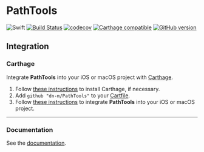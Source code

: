 # PathTools

![Swift](https://img.shields.io/badge/%20in-swift%203.1-orange.svg)
[![Build Status](https://travis-ci.org/dn-m/PathTools.svg?branch=master)](https://travis-ci.org/dn-m/PathTools) 
[![codecov](https://codecov.io/gh/dn-m/PathTools/branch/master/graph/badge.svg)](https://codecov.io/gh/dn-m/PathTools) 
[![Carthage compatible](https://img.shields.io/badge/Carthage-compatible-4BC51D.svg?style=flat)](https://github.com/Carthage/Carthage) 
[![GitHub version](https://badge.fury.io/gh/dn-m%2FPathTools.svg)](https://badge.fury.io/gh/dn-m%2FPathTools) 

## Integration

### Carthage
Integrate **PathTools** into your iOS or macOS project with [Carthage](https://github.com/Carthage/Carthage).

1. Follow [these instructions](https://github.com/Carthage/Carthage#installing-carthage) to install Carthage, if necessary.
2. Add `github "dn-m/PathTools"` to your [Cartfile](https://github.com/Carthage/Carthage/blob/master/Documentation/Artifacts.md#cartfile).
3. Follow [these instructions](https://github.com/Carthage/Carthage#adding-frameworks-to-an-application) to integrate **PathTools** into your iOS or macOS project.

---

### Documentation
See the [documentation](http://dn-m.github.io/PathTools/).
